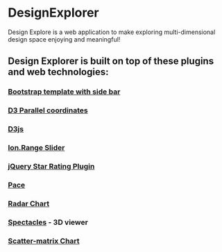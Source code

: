 # DesignExplorer

Design Explore is a web application to make exploring multi-dimensional design space enjoying and meaningful!

## Design Explorer is built on top of these plugins and web technologies:
### [Bootstrap template with side bar](http://getbootstrap.com/)
### [D3 Parallel coordinates](https://syntagmatic.github.io/parallel-coordinates/)
### [D3js](http://d3js.org/)
### [Ion.Range Slider](http://ionden.com/a/plugins/ion.rangeSlider/en.html)
### [jQuery Star Rating Plugin](http://www.fyneworks.com/jquery/star-rating/)
### [Pace](http://github.hubspot.com/pace/docs/welcome/)
### [Radar Chart](https://github.com/alangrafu/radar-chart-d3)
### [Spectacles](https://github.com/tt-acm/Spectacles.WebViewer) - 3D viewer
### [Scatter-matrix Chart](https://github.com/benjiec/scatter-matrix)
